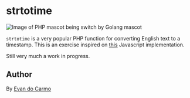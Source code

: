 # strtotime

![Image of PHP mascot being switch by Golang mascot](https://i.imgur.com/8RhHjkD.jpg)

`strtotime` is a very popular PHP function for converting English text to a timestamp. This is an exercise inspired on [this](https://github.com/kvz/locutus/blob/master/src/php/datetime/strtotime.js) Javascript implementation.

Still very much a work in progress.

## Author

By [Evan do Carmo](https://github.com/carmo-evan)